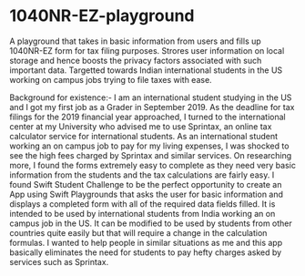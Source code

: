 # 1040NR-EZ-playground
A playground that takes in basic information from users and fills up 1040NR-EZ form for tax filing purposes.
Strores user information on local storage and hence boosts the privacy factors associated with such important data.
Targetted towards Indian international students in the US working on campus jobs trying to file taxes with ease.

Background for existence:-
I am an international student studying in the US and I got my first job as a Grader in September 2019. As the deadline for tax filings for the 2019 financial year approached, I turned to the international center at my University who advised me to use Sprintax, an online tax calculator service for international students. As an international student working an on campus job to pay for my living expenses, I was shocked to see the high fees charged by Sprintax and similar services. On researching more, I found the forms extremely easy to complete as they need very basic information from the students and the tax calculations are fairly easy. I found Swift Student Challenge to be the perfect opportunity to create an App using Swift Playgrounds that asks the user for basic information and displays a completed form with all of the required data fields filled. It is intended to be used by international students from India working an on campus job in the US. It can be modified to be used by students from other countries quite easily but that will require a change in the calculation formulas. I wanted to help people in similar situations as me and this app basically eliminates the need for students to pay hefty charges asked by services such as Sprintax. 
